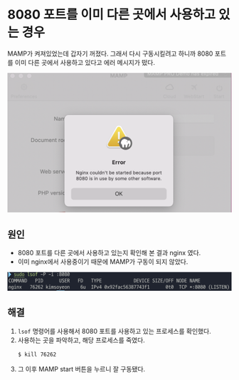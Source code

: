 # 8080 포트를 이미 다른 곳에서 사용하고 있는 경우
MAMP가 켜져있었는데 갑자기 꺼졌다. 그래서 다시 구동시킬려고 하니까 8080 포트를 이미 다른 곳에서 사용하고 있다고 에러 메시지가 떴다.

![](./Image/nginx_8080_alert.png)

## 원인
- 8080 포트를 다른 곳에서 사용하고 있는지 확인해 본 결과 nginx 였다.
- 이미 nginx에서 사용중이기 때문에 MAMP가 구동이 되지 않았다.

![](./Image/already_use_8080_port.png)

## 해결
1. `lsof` 명령어를 사용해서 8080 포트를 사용하고 있는 프로세스를 확인했다.
2. 사용하는 곳을 파악하고, 해당 프로세스를 죽였다.
    ```bash
    $ kill 76262
    ```
3. 그 이후 MAMP start 버튼을 누르니 잘 구동됐다.
